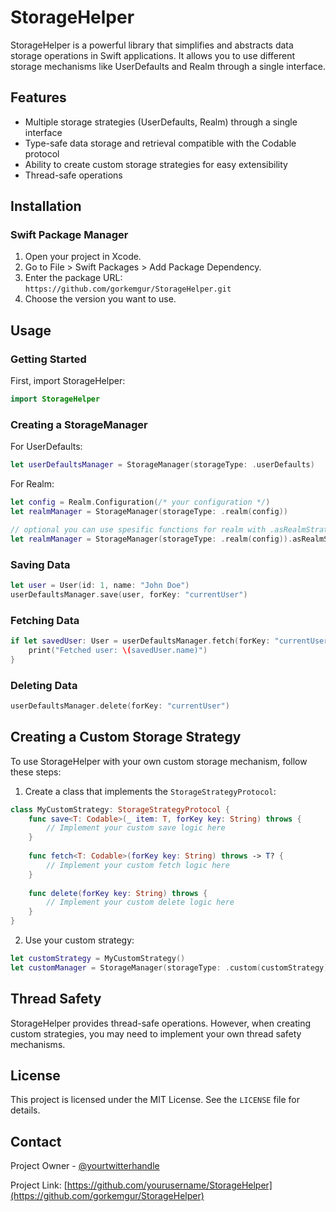# StorageHelper

StorageHelper is a powerful library that simplifies and abstracts data storage operations in Swift applications. It allows you to use different storage mechanisms like UserDefaults and Realm through a single interface.

## Features

- Multiple storage strategies (UserDefaults, Realm) through a single interface
- Type-safe data storage and retrieval compatible with the Codable protocol
- Ability to create custom storage strategies for easy extensibility
- Thread-safe operations

## Installation

### Swift Package Manager

1. Open your project in Xcode.
2. Go to File > Swift Packages > Add Package Dependency.
3. Enter the package URL: `https://github.com/gorkemgur/StorageHelper.git`
4. Choose the version you want to use.

## Usage

### Getting Started

First, import StorageHelper:

```swift
import StorageHelper
```

### Creating a StorageManager

For UserDefaults:

```swift
let userDefaultsManager = StorageManager(storageType: .userDefaults)
```

For Realm:

```swift
let config = Realm.Configuration(/* your configuration */)
let realmManager = StorageManager(storageType: .realm(config)) 

// optional you can use spesific functions for realm with .asRealmStrategy()
let realmManager = StorageManager(storageType: .realm(config)).asRealmStrategy()

```

### Saving Data

```swift
let user = User(id: 1, name: "John Doe")
userDefaultsManager.save(user, forKey: "currentUser")
```

### Fetching Data

```swift
if let savedUser: User = userDefaultsManager.fetch(forKey: "currentUser") {
    print("Fetched user: \(savedUser.name)")
}
```

### Deleting Data

```swift
userDefaultsManager.delete(forKey: "currentUser")
```

## Creating a Custom Storage Strategy

To use StorageHelper with your own custom storage mechanism, follow these steps:

1. Create a class that implements the `StorageStrategyProtocol`:

```swift
class MyCustomStrategy: StorageStrategyProtocol {
    func save<T: Codable>(_ item: T, forKey key: String) throws {
        // Implement your custom save logic here
    }
    
    func fetch<T: Codable>(forKey key: String) throws -> T? {
        // Implement your custom fetch logic here
    }
    
    func delete(forKey key: String) throws {
        // Implement your custom delete logic here
    }
}
```

2. Use your custom strategy:

```swift
let customStrategy = MyCustomStrategy()
let customManager = StorageManager(storageType: .custom(customStrategy))
```

## Thread Safety

StorageHelper provides thread-safe operations. However, when creating custom strategies, you may need to implement your own thread safety mechanisms.

## License

This project is licensed under the MIT License. See the `LICENSE` file for details.

## Contact

Project Owner - [@yourtwitterhandle](https://twitter.com/buckybuckk)

Project Link: [https://github.com/yourusername/StorageHelper](https://github.com/gorkemgur/StorageHelper)
